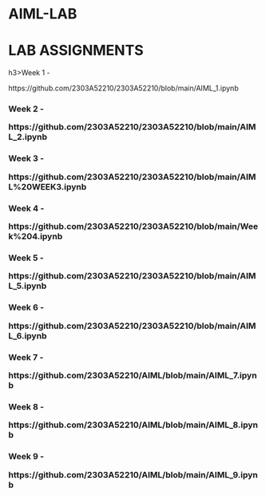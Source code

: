 # AIML-LAB
<h1>LAB ASSIGNMENTS</h1><div></div>

<body>
  h3>Week 1 - <p>https://github.com/2303A52210/2303A52210/blob/main/AIML_1.ipynb</p></h3></div>
  <h3>Week 2 - <p>https://github.com/2303A52210/2303A52210/blob/main/AIML_2.ipynb</p></h3></div>
  <h3>Week 3 - <p>https://github.com/2303A52210/2303A52210/blob/main/AIML%20WEEK3.ipynb</p></h3></div>
   <h3>Week 4 - <p>https://github.com/2303A52210/2303A52210/blob/main/Week%204.ipynb</p></h3></div>
   <h3>Week 5 - <p>https://github.com/2303A52210/2303A52210/blob/main/AIML_5.ipynb</p></h3></div>
   <h3>Week 6 - <p>https://github.com/2303A52210/2303A52210/blob/main/AIML_6.ipynb</p></h3></div>
    <h3>Week 7 - <p>https://github.com/2303A52210/AIML/blob/main/AIML_7.ipynb</p></h3></div>
      <h3>Week 8 - <p>https://github.com/2303A52210/AIML/blob/main/AIML_8.ipynb</p></h3></div>
        <h3>Week 9 - <p>https://github.com/2303A52210/AIML/blob/main/AIML_9.ipynb</p></h3></div>
